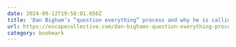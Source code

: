 ```yaml
---
date: 2024-09-12T19:58:01.656Z
title: 'Dan Bigham’s “question everything” process and why he is calling time on his riding career  - Escape Collective'
url: https://escapecollective.com/dan-bighams-question-everything-process-and-why-he-is-calling-time-on-his-riding-career/
category: bookmark
---
```

